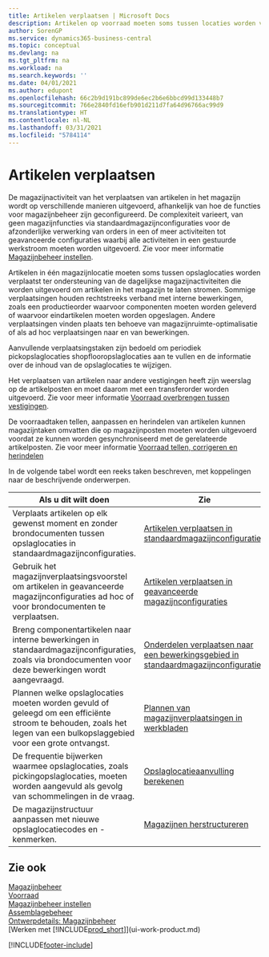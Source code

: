 ```yaml
---
title: Artikelen verplaatsen | Microsoft Docs
description: Artikelen op voorraad moeten soms tussen locaties worden verplaatst ter ondersteuning van de dagelijkse magazijnactiviteiten die worden uitgevoerd om artikelen in het magazijn te laten stromen. Sommige verplaatsingen houden rechtstreeks verband met interne bewerkingen, zoals een productieorder waarvoor componenten moeten worden geleverd of waarvoor eindartikelen moeten worden opgeslagen. Andere verplaatsingen vinden plaats ten behoeve van magazijnruimte-optimalisatie of als ad hoc verplaatsingen naar en van bewerkingen.
author: SorenGP
ms.service: dynamics365-business-central
ms.topic: conceptual
ms.devlang: na
ms.tgt_pltfrm: na
ms.workload: na
ms.search.keywords: ''
ms.date: 04/01/2021
ms.author: edupont
ms.openlocfilehash: 66c2b9d191bc899de6ec2b6e6bbcd99d133448b7
ms.sourcegitcommit: 766e2840fd16efb901d211d7fa64d96766ac99d9
ms.translationtype: HT
ms.contentlocale: nl-NL
ms.lasthandoff: 03/31/2021
ms.locfileid: "5784114"
---
```

# <a name="moving-items"></a>Artikelen verplaatsen
De magazijnactiviteit van het verplaatsen van artikelen in het magazijn wordt op verschillende manieren uitgevoerd, afhankelijk van hoe de functies voor magazijnbeheer zijn geconfigureerd. De complexiteit varieert, van geen magazijnfuncties via standaardmagazijnconfiguraties voor de afzonderlijke verwerking van orders in een of meer activiteiten tot geavanceerde configuraties waarbij alle activiteiten in een gestuurde werkstroom moeten worden uitgevoerd. Zie voor meer informatie [Magazijnbeheer instellen](warehouse-setup-warehouse.md).

Artikelen in één magazijnlocatie moeten soms tussen opslaglocaties worden verplaatst ter ondersteuning van de dagelijkse magazijnactiviteiten die worden uitgevoerd om artikelen in het magazijn te laten stromen. Sommige verplaatsingen houden rechtstreeks verband met interne bewerkingen, zoals een productieorder waarvoor componenten moeten worden geleverd of waarvoor eindartikelen moeten worden opgeslagen. Andere verplaatsingen vinden plaats ten behoeve van magazijnruimte-optimalisatie of als ad hoc verplaatsingen naar en van bewerkingen.

Aanvullende verplaatsingstaken zijn bedoeld om periodiek pickopslaglocaties shopflooropslaglocaties aan te vullen en de informatie over de inhoud van de opslaglocaties te wijzigen.

Het verplaatsen van artikelen naar andere vestigingen heeft zijn weerslag op de artikelposten en moet daarom met een transferorder worden uitgevoerd. Zie voor meer informatie [Voorraad overbrengen tussen vestigingen](inventory-how-transfer-between-locations.md).  

De voorraadtaken tellen, aanpassen en herindelen van artikelen kunnen magazijntaken omvatten die op magazijnposten moeten worden uitgevoerd voordat ze kunnen worden gesynchroniseerd met de gerelateerde artikelposten. Zie voor meer informatie [Voorraad tellen, corrigeren en herindelen](inventory-how-count-adjust-reclassify.md)  

 In de volgende tabel wordt een reeks taken beschreven, met koppelingen naar de beschrijvende onderwerpen.   

|**Als u dit wilt doen**|**Zie**|  
|------------|-------------|  
|Verplaats artikelen op elk gewenst moment en zonder brondocumenten tussen opslaglocaties in standaardmagazijnconfiguraties.|[Artikelen verplaatsen in standaardmagazijnconfiguraties](warehouse-how-to-move-items-ad-hoc-in-basic-warehousing.md)|
|Gebruik het magazijnverplaatsingsvoorstel om artikelen in geavanceerde magazijnconfiguraties ad hoc of voor brondocumenten te verplaatsen.|[Artikelen verplaatsen in geavanceerde magazijnconfiguraties](warehouse-how-to-move-items-in-advanced-warehousing.md)|  
|Breng componentartikelen naar interne bewerkingen in standaardmagazijnconfiguraties, zoals via brondocumenten voor deze bewerkingen wordt aangevraagd.|[Onderdelen verplaatsen naar een bewerkingsgebied in standaardmagazijnconfiguraties](warehouse-how-to-move-components-to-an-operation-area-in-basic-warehousing.md)|
|Plannen welke opslaglocaties moeten worden gevuld of geleegd om een efficiënte stroom te behouden, zoals het legen van een bulkopslaggebied voor een grote ontvangst.|[Plannen van magazijnverplaatsingen in werkbladen](warehouse-how-to-plan-warehouse-movements-in-worksheets.md)|
|De frequentie bijwerken waarmee opslaglocaties, zoals pickingopslaglocaties, moeten worden aangevuld als gevolg van schommelingen in de vraag.|[Opslaglocatieaanvulling berekenen](warehouse-how-to-calculate-bin-replenishment.md)|
|De magazijnstructuur aanpassen met nieuwe opslaglocatiecodes en -kenmerken.|[Magazijnen herstructureren](warehouse-how-to-restructure-warehouses.md)|  

## <a name="see-also"></a>Zie ook  
[Magazijnbeheer](warehouse-manage-warehouse.md)  
[Voorraad](inventory-manage-inventory.md)  
[Magazijnbeheer instellen](warehouse-setup-warehouse.md)     
[Assemblagebeheer](assembly-assemble-items.md)    
[Ontwerpdetails: Magazijnbeheer](design-details-warehouse-management.md)  
[Werken met [!INCLUDE[prod_short](includes/prod_short.md)]](ui-work-product.md)


[!INCLUDE[footer-include](includes/footer-banner.md)]